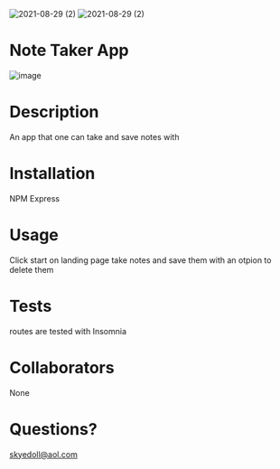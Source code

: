 ![2021-08-29 (2)](https://user-images.githubusercontent.com/83742550/131239811-09325a83-c230-491a-a100-662206a9111d.png)
![2021-08-29 (2)](https://user-images.githubusercontent.com/83742550/131239821-e0c5946e-6317-424f-82a6-5c62e208efc8.png)
# Note Taker App
![image](https://user-images.githubusercontent.com/83742550/131239837-43b70ecf-1f96-4e74-882d-c017a231f6a5.png)

# Description
An app that one can take and save notes with

# Installation
NPM 
Express

# Usage
Click start on landing page take notes and save them with an otpion to delete them


# Tests
routes are tested with Insomnia

# Collaborators
None
# Questions?
skyedoll@aol.com
